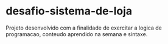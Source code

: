 # desafio-sistema-de-loja
Projeto desenvolvido com a finalidade de exercitar a logica de programacao, conteudo aprendido na semana e sintaxe.
